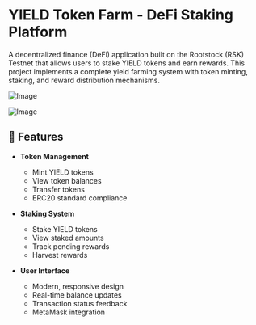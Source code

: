 # YIELD Token Farm - DeFi Staking Platform

A decentralized finance (DeFi) application built on the Rootstock (RSK) Testnet that allows users to stake YIELD tokens and earn rewards. This project implements a complete yield farming system with token minting, staking, and reward distribution mechanisms.

![Image](https://github.com/user-attachments/assets/1725e126-725c-4745-aabd-ecbd12aff8e9)

![Image](https://github.com/user-attachments/assets/45233878-8d04-4757-a41d-ee20b462e36d)


## 🌟 Features

- **Token Management**
  - Mint YIELD tokens
  - View token balances
  - Transfer tokens
  - ERC20 standard compliance

- **Staking System**
  - Stake YIELD tokens
  - View staked amounts
  - Track pending rewards
  - Harvest rewards

- **User Interface**
  - Modern, responsive design
  - Real-time balance updates
  - Transaction status feedback
  - MetaMask integration
